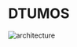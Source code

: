# DTUMOS

![architecture](https://user-images.githubusercontent.com/70340230/187696367-cd93a438-1f86-4e41-9ee7-f0486584057f.png)